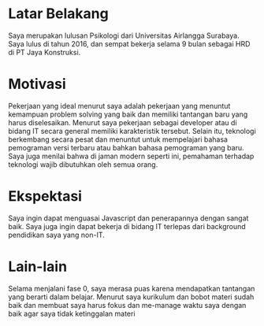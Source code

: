 # Latar Belakang

Saya merupakan lulusan Psikologi dari Universitas Airlangga Surabaya. Saya lulus di tahun 2016, dan sempat bekerja selama 9 bulan sebagai HRD di PT Jaya Konstruksi.

# Motivasi

Pekerjaan yang ideal menurut saya adalah pekerjaan yang menuntut kemampuan problem solving yang baik dan memiliki tantangan baru yang harus diselesaikan. Menurut saya pekerjaan sebagai developer atau di bidang IT secara general memiliki karakteristik tersebut. Selain itu, teknologi berkembang secara pesat dan menuntut untuk mempelajari bahasa pemograman versi terbaru atau bahkan bahasa pemograman yang baru. Saya juga menilai bahwa di jaman modern seperti ini, pemahaman terhadap teknologi wajib dibutuhkan oleh semua orang.


# Ekspektasi
Saya ingin dapat menguasai Javascript dan penerapannya dengan sangat baik. Saya juga ingin dapat bekerja di bidang IT terlepas dari background pendidikan saya yang non-IT.

# Lain-lain

Selama menjalani fase 0, saya merasa puas karena mendapatkan tantangan yang berarti dalam belajar. Menurut saya kurikulum dan bobot materi sudah baik dan membuat saya harus fokus dan me-manage waktu saya dengan baik agar saya tidak ketinggalan materi